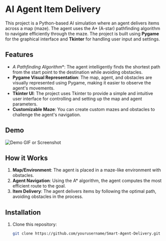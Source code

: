 # AI Agent Item Delivery

This project is a Python-based AI simulation where an agent delivers items across a map (maze). The agent uses the A* (A-star) pathfinding algorithm to navigate efficiently through the maze. The project is built using **Pygame** for the graphical interface and **Tkinter** for handling user input and settings.

## Features

- **A* Pathfinding Algorithm**: The agent intelligently finds the shortest path from the start point to the destination while avoiding obstacles.
- **Pygame Visual Representation**: The map, agent, and obstacles are visually represented using Pygame, making it easier to observe the agent's movements.
- **Tkinter UI**: The project uses Tkinter to provide a simple and intuitive user interface for controlling and setting up the map and agent parameters.
- **Customizable Maze**: You can create custom mazes and obstacles to challenge the agent's navigation.

## Demo

![Demo GIF or Screenshot](https://demo.png)

## How it Works

1. **Map/Environment**: The agent is placed in a maze-like environment with obstacles.
2. **Agent Navigation**: Using the A* algorithm, the agent computes the most efficient route to the goal.
3. **Item Delivery**: The agent delivers items by following the optimal path, avoiding obstacles in the process.

## Installation

1. Clone this repository:
   ```bash
   git clone https://github.com/yourusername/Smart-Agent-Delivery.git
